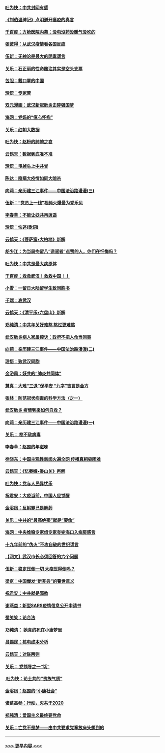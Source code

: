 #### [吐为快：中共封网有感](../pages/nsc993/n11852575.md?t=02081111) 
#### [《刘伯温碑记》点明避开瘟疫的真言](../pages/nsc993/n11852128.md?t=02081111) 
#### [千百度：方舱医院内幕：没电没药没暖气没吃的](../pages/nsc993/n11850211.md?t=02081111) 
#### [张彼得：从武汉疫情看各国反应](../pages/nsc993/n11850102.md?t=02081111) 
#### [伍新：无神论是最大的阴毒谎言](../pages/nsc993/n11846129.md?t=02081111) 
#### [关乐：石正丽的性命赌注其实是空头支票](../pages/nsc993/n11846109.md?t=02081111) 
#### [苦胆：戴口罩的中国](../pages/nsc993/n11845576.md?t=02081111) 
#### [理悟：专家苦](../pages/nsc993/n11845564.md?t=02081111) 
#### [双元漫画：武汉新冠肺炎击碎强国梦](../pages/nsc993/n11843320.md?t=02081111) 
#### [海网：党妈的“瘟心怀抱”](../pages/nsc993/n11840740.md?t=02081111) 
#### [关乐：红朝大数据](../pages/nsc993/n11840675.md?t=02081111) 
#### [吐为快：赵粉的肺腑之哀](../pages/nsc993/n11840618.md?t=02081111) 
#### [云鹤天：数据到底准不准](../pages/nsc993/n11840325.md?t=02081111) 
#### [理悟：甩掉头上中共党](../pages/nsc993/n11838826.md?t=02081111) 
#### [陈达：隐瞒大疫情如同大暗杀](../pages/nsc993/n11838771.md?t=02081111) 
#### [向莉：亲历建三江事件——中国法治路漫漫(三)](../pages/nsc993/n11831825.md?t=02081111) 
#### [伍新：“党员上一线”视频火爆最为党乐见](../pages/nsc993/n11838200.md?t=02081111) 
#### [李春草：不能让妖共再逍遥](../pages/nsc993/n11838102.md?t=02081111) 
#### [理悟：快逃(歌词)](../pages/nsc993/n11838083.md?t=02081111) 
#### [云鹤天：《菩萨蛮▪大柏地》新解](../pages/nsc993/n11838059.md?t=02081111) 
#### [胡少江：为当局拘留八“造谣者”点赞的人，你们在忏悔吗？](../pages/nsc993/n11836801.md?t=02081111) 
#### [吐为快：中共是最大病原体](../pages/nsc993/n11836748.md?t=02081111) 
#### [千百度：救救武汉！救救中国！！](../pages/nsc993/n11836145.md?t=02081111) 
#### [小雪：一留日大陆留学生致同胞书](../pages/nsc993/n11834624.md?t=02081111) 
#### [千瑞：哀武汉](../pages/nsc993/n11833647.md?t=02081111) 
#### [云鹤天：《清平乐▪六盘山》新解](../pages/nsc993/n11833611.md?t=02081111) 
#### [郑纯清：中共年关好难熬 熬过更难熬](../pages/nsc993/n11833489.md?t=02081111) 
#### [武汉肺炎病人家属控诉：政府不把人命当回事](../pages/nsc993/n11833205.md?t=02081111) 
#### [向莉：亲历建三江事件——中国法治路漫漫(二)](../pages/nsc993/n11829102.md?t=02081111) 
#### [理悟：致武汉同胞](../pages/nsc993/n11831522.md?t=02081111) 
#### [金浴凤：妖共的“肺炎共同体”](../pages/nsc993/n11829448.md?t=02081111) 
#### [慧真：大难“三退”保平安 “九字”吉言是金方](../pages/nsc993/n11829501.md?t=02081111) 
#### [张林：防范冠状病毒的科学方法（之一）](../pages/nsc993/n11828618.md?t=02081111) 
#### [武汉肺炎 疫情到来如何自救？](../pages/nsc993/n11827632.md?t=02081111) 
#### [向莉：亲历建三江事件——中国法治路漫漫(一)](../pages/nsc993/n11827190.md?t=02081111) 
#### [关乐： 枪不敌病毒](../pages/nsc993/n11826746.md?t=02081111) 
#### [李春草：赵国的年滋味](../pages/nsc993/n11826321.md?t=02081111) 
#### [徐晓东：中国主观性新闻火遍全网 传播真相极困难](../pages/nsc993/n11826508.md?t=02081111) 
#### [云鹤天：《忆秦娥▪娄山关》再解](../pages/nsc993/n11824682.md?t=02081111) 
#### [吐为快：党与人民异忧乐](../pages/nsc993/n11824660.md?t=02081111) 
#### [祝君安：大疫当前，中国人应觉醒](../pages/nsc993/n11821946.md?t=02081111) 
#### [金浴凤：反躬罪己是解药](../pages/nsc993/n11820280.md?t=02081111) 
#### [关乐：中共的“最高绝密”就是“要命”](../pages/nsc993/n11816946.md?t=02081111) 
#### [海网：中央维稳专家组专家夸完海口入病房感言](../pages/nsc993/n11815138.md?t=02081111) 
#### [十九年前的“伪火”不攻自破的世纪谎言](../pages/nsc993/n11813238.md?t=02081111) 
#### [【网文】武汉市长必须回答的六个问题](../pages/nsc993/n11813848.md?t=02081111) 
#### [伍新：稳定压倒一切 大疫压得倒吗？](../pages/nsc993/n11812634.md?t=02081111) 
#### [梁京：中国爆发“新非典”的警世意义](../pages/nsc993/n11812554.md?t=02081111) 
#### [祝君安：中共就是邪教](../pages/nsc993/n11812431.md?t=02081111) 
#### [谢燕益：新型SARS疫情信息公开申请书](../pages/nsc993/n11808840.md?t=02081111) 
#### [蜀笑笑：论合法](../pages/nsc993/n11808064.md?t=02081111) 
#### [郑纯清： 她真的死在小康梦里](../pages/nsc993/n11806623.md?t=02081111) 
#### [吕锡民：核电成本分析](../pages/nsc993/n11806284.md?t=02081111) 
#### [云鹤天：对联两则](../pages/nsc993/n11805957.md?t=02081111) 
#### [关乐： 党领导之一“切”](../pages/nsc993/n11804505.md?t=02081111) 
#### [ 吐为快：论土共的“贵族气质”](../pages/nsc993/n11804490.md?t=02081111) 
#### [金浴凤：赵国的“小康社会”](../pages/nsc993/n11804452.md?t=02081111) 
#### [诸葛高参：行动，灭共于2020](../pages/nsc993/n11804120.md?t=02081111) 
#### [郑纯清：爱国主义最终要党命](../pages/nsc993/n11802197.md?t=02081111) 
#### [关乐：亡党不是梦——由中共要求党章放床头想到的](../pages/nsc993/n11802156.md?t=02081111) 

----
#### [ >>> 更早内容 <<< ](../indexes/nsc993-earlier.md)
